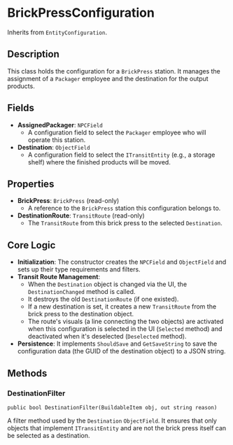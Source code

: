 # BrickPressConfiguration

Inherits from `EntityConfiguration`.

## Description

This class holds the configuration for a `BrickPress` station. It manages the assignment of a `Packager` employee and the destination for the output products.

## Fields

-   **AssignedPackager**: `NPCField`
    -   A configuration field to select the `Packager` employee who will operate this station.
-   **Destination**: `ObjectField`
    -   A configuration field to select the `ITransitEntity` (e.g., a storage shelf) where the finished products will be moved.

## Properties

-   **BrickPress**: `BrickPress` (read-only)
    -   A reference to the `BrickPress` station this configuration belongs to.
-   **DestinationRoute**: `TransitRoute` (read-only)
    -   The `TransitRoute` from this brick press to the selected `Destination`.

## Core Logic

-   **Initialization**: The constructor creates the `NPCField` and `ObjectField` and sets up their type requirements and filters.
-   **Transit Route Management**:
    -   When the `Destination` object is changed via the UI, the `DestinationChanged` method is called.
    -   It destroys the old `DestinationRoute` (if one existed).
    -   If a new destination is set, it creates a new `TransitRoute` from the brick press to the destination object.
    -   The route's visuals (a line connecting the two objects) are activated when this configuration is selected in the UI (`Selected` method) and deactivated when it's deselected (`Deselected` method).
-   **Persistence**: It implements `ShouldSave` and `GetSaveString` to save the configuration data (the GUID of the destination object) to a JSON string.

## Methods

### DestinationFilter
`public bool DestinationFilter(BuildableItem obj, out string reason)`

A filter method used by the `Destination` `ObjectField`. It ensures that only objects that implement `ITransitEntity` and are not the brick press itself can be selected as a destination.

